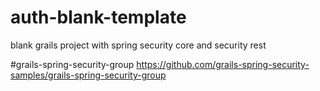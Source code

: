 # auth-blank-template
blank grails project with spring security core and security rest 

#grails-spring-security-group
https://github.com/grails-spring-security-samples/grails-spring-security-group